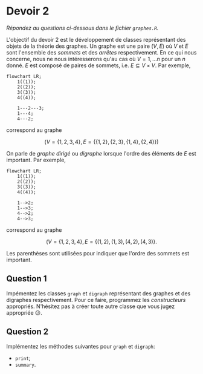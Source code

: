 # Devoir 2
*Répondez au questions ci-dessous dans le fichier `graphes.R`.*

L'objectif du devoir 2 est le développement de classes représentant des objets de la théorie des graphes. Un graphe est une paire $(V, E)$ où $V$ et $E$ sont l'ensemble des *sommets* et des *arrêtes* respectivement. En ce qui nous concerne, nous ne nous intéresserons qu'au cas où $V = 1, \ldots n$ pour un $n$ donné. $E$ est composé de paires de sommets, i.e. $E \subseteq V \times V$. Par exemple,
```mermaid
flowchart LR;
    1((1));
    2((2));
    3((3));
    4((4));

    1---2---3;
    1---4;
    4---2;
```
correspond au graphe
```math
(V = \{ 1, 2, 3, 4 \}, E = \{ \{1, 2\}, \{2, 3\}, \{1, 4\}, \{2, 4\} \})
```

On parle de *graphe dirigé* ou *digraphe* lorsque l'ordre des éléments de $E$ est important. Par exemple,
```mermaid
flowchart LR;
    1((1));
    2((2));
    3((3));
    4((4));

    1-->2;
    1-->3;
    4-->2;
    4-->3;
```
correspond au graphe
```math
(V = \{ 1, 2, 3, 4 \}, E = \{ (1, 2), (1, 3), (4, 2), (4, 3) \}.
```
Les parenthèses sont utilisées pour indiquer que l'ordre des sommets est important.

## Question 1
Impémentez les classes `graph` et `digraph` représentant des graphes et des digraphes respectivement. Pour ce faire, programmez les *constructeurs* appropriés. N'hésitez pas à créer toute autre classe que vous jugez appropriée :wink:.

## Question 2
Implémentez les méthodes suivantes pour `graph` et `digraph`:
- `print`;
- `summary`.

